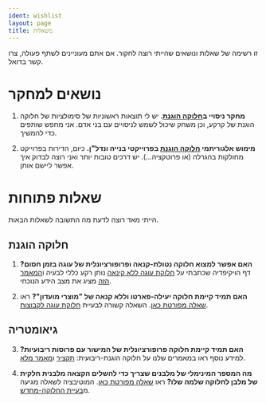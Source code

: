 ```yaml
---
ident: wishlist
layout: page
title: משאלות
---
```

זו רשימה של שאלות ונושאים שהייתי רוצה לחקור.
אם אתם מעוניינים לשתף פעולה, צרו קשר בדואל.

# נושאים למחקר 

1. **מחקר ניסויי ב[חלוקה הוגנת][1]**. 
יש לי תוצאות ראשוניות של סימולציות של חלוקה הוגנת של קרקע, 
וכן משחק שיכול לשמש לניסויים עם בני אדם.
אני מחפש שותפים כדי להמשיך.

2. **מימוש אלגוריתמי
 [חלוקה הוגנת][1] 
בפרוייקטי בנייה ונדל"ן.**
כיום, הדירות בפרוייקט מחולקות בהגרלה (או פרוטקציה...). יש דרכים טובות יותר 
ואני רוצה לבדוק איך אפשר ליישם אותן.

# שאלות פתוחות 
הייתי מאד רוצה לדעת מה התשובה לשאלות הבאות.

## חלוקה הוגנת 

1. **האם אפשר למצוא חלוקה נטולת-קנאה ופרופורציונלית של עוגה בזמן חסום?** 
דף הויקיפדיה שכתבתי על
[חלוקת עוגה ללא קינאה](https://en.wikipedia.org/wiki/Envy-free_cake-cutting)
נותן רקע כללי לבעיה 
ו[המאמר הזה](http://arxiv.org/abs/1511.02599)
מציג את מצב הידע הנוכחי.

2. **האם תמיד קיימת חלוקה יעילה-פארטו וללא קנאה של "מוצרי מועדון"?**
ראו  [שאלה מפורטת כאן](http://economics.stackexchange.com/q/9916).
השאלה קשורה לבעיית
[חלוקת עוגה לקבוצות](http://arxiv.org/abs/1510.03903).

## גיאומטריה 

3. **האם תמיד קיימת חלוקה פרופורציונלית של המישור עם פרוסות ריבועיות?** 
למידע נוסף ראו במאמרים שלנו על חלוקה הוגנת-ריבועית:
[תקציר](http://erelsgl.github.io/publications/fairness/FairAndSquare-EuroCG-16.pdf) 
ו[מאמר מלא](http://arxiv.org/abs/1510.03170).

4. **מה המספר המינימלי של מלבנים שצריך כדי להשלים הקצאה מלבנית חלקית של מלבן לחלוקה שלמה שלו?**
ראו  [שאלה מפורטת כאן](http://cstheory.stackexchange.com/q/33744).
המוטיבציה לשאלה מגיעה מ[בעיית החלוקה-מחדש](http://arxiv.org/abs/1603.00286).


[1]: {{site.baseurl}}/topics/{{page.lang}}/fairness
